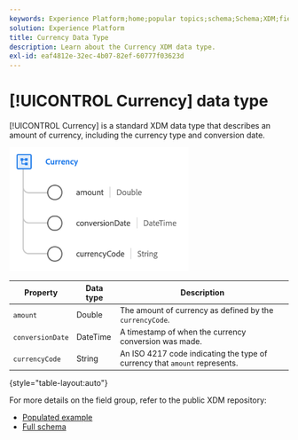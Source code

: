 ```yaml
---
keywords: Experience Platform;home;popular topics;schema;Schema;XDM;fields;schemas;Schemas;device;datatype;data-type;data type;currency;
solution: Experience Platform
title: Currency Data Type
description: Learn about the Currency XDM data type.
exl-id: eaf4812e-32ec-4b07-82ef-60777f03623d
---
```

# [!UICONTROL Currency] data type

[!UICONTROL Currency] is a standard XDM data type that describes an amount of currency, including the currency type and conversion date.

![](../images/data-types/currency.png)

| Property | Data type | Description |
| --- | --- | --- |
| `amount` | Double | The amount of currency as defined by the `currencyCode`. |
| `conversionDate` | DateTime | A timestamp of when the currency conversion was made. |
| `currencyCode` | String | An ISO 4217 code indicating the type of currency that `amount` represents. |

{style="table-layout:auto"}

For more details on the field group, refer to the public XDM repository:

* [Populated example](https://github.com/adobe/xdm/blob/master/components/datatypes/currency.example.1.json)
* [Full schema](https://github.com/adobe/xdm/blob/master/components/datatypes/currency.schema.json)
